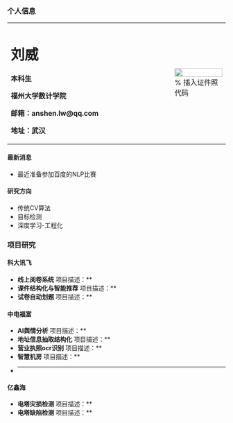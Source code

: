### 个人信息
<table border="0">
  <tr>
    <td width="75%">
      <h1>刘威</h1>
      <p><b>本科生</b></p>
      <p><b>福州大学数计学院</b></p>
      <p><b>邮箱：anshen.lw@qq.com</b></p>
      <p><b>地址：武汉</b></p>
    </td>
    <td width="25%">
      <img src="/zhengjianzhao.jpg" width="100%">      % 插入证件照代码
    </td>
  </tr>
</table>

#### 最新消息
- 最近准备参加百度的NLP比赛

#### 研究方向
- 传统CV算法
- 目标检测
- 深度学习-工程化

### 项目研究

#### 科大讯飞
- **线上阅卷系统**
项目描述：**
- **课件结构化与智能推荐**
项目描述：**
- **试卷自动划题**
项目描述：**

#### 中电福富
- **AI舆情分析**
项目描述：**
- **地址信息抽取结构化**
项目描述：**
- **营业执照ocr识别**
项目描述：**
- **智慧机房**
项目描述：**
- ****
#### 亿鑫海
- **电塔灾损检测**
项目描述：**
- **电塔缺陷检测**
项目描述：**


